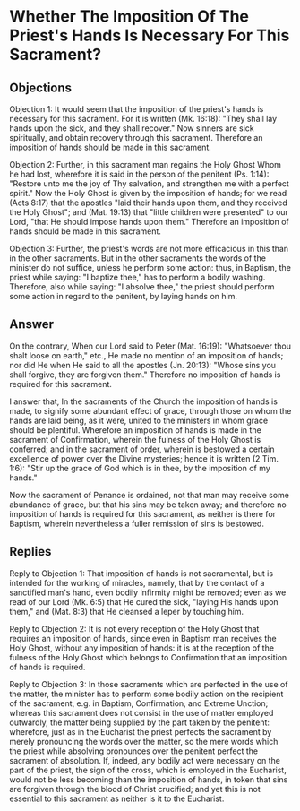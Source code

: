 # Whether The Imposition Of The Priest's Hands Is Necessary For This Sacrament?

## Objections

Objection 1: It would seem that the imposition of the priest's hands is necessary for this sacrament. For it is written (Mk. 16:18): "They shall lay hands upon the sick, and they shall recover." Now sinners are sick spiritually, and obtain recovery through this sacrament. Therefore an imposition of hands should be made in this sacrament.

Objection 2: Further, in this sacrament man regains the Holy Ghost Whom he had lost, wherefore it is said in the person of the penitent (Ps. 1:14): "Restore unto me the joy of Thy salvation, and strengthen me with a perfect spirit." Now the Holy Ghost is given by the imposition of hands; for we read (Acts 8:17) that the apostles "laid their hands upon them, and they received the Holy Ghost"; and (Mat. 19:13) that "little children were presented" to our Lord, "that He should impose hands upon them." Therefore an imposition of hands should be made in this sacrament.

Objection 3: Further, the priest's words are not more efficacious in this than in the other sacraments. But in the other sacraments the words of the minister do not suffice, unless he perform some action: thus, in Baptism, the priest while saying: "I baptize thee," has to perform a bodily washing. Therefore, also while saying: "I absolve thee," the priest should perform some action in regard to the penitent, by laying hands on him.

## Answer

On the contrary, When our Lord said to Peter (Mat. 16:19): "Whatsoever thou shalt loose on earth," etc., He made no mention of an imposition of hands; nor did He when He said to all the apostles (Jn. 20:13): "Whose sins you shall forgive, they are forgiven them." Therefore no imposition of hands is required for this sacrament.

I answer that, In the sacraments of the Church the imposition of hands is made, to signify some abundant effect of grace, through those on whom the hands are laid being, as it were, united to the ministers in whom grace should be plentiful. Wherefore an imposition of hands is made in the sacrament of Confirmation, wherein the fulness of the Holy Ghost is conferred; and in the sacrament of order, wherein is bestowed a certain excellence of power over the Divine mysteries; hence it is written (2 Tim. 1:6): "Stir up the grace of God which is in thee, by the imposition of my hands."

Now the sacrament of Penance is ordained, not that man may receive some abundance of grace, but that his sins may be taken away; and therefore no imposition of hands is required for this sacrament, as neither is there for Baptism, wherein nevertheless a fuller remission of sins is bestowed.

## Replies

Reply to Objection 1: That imposition of hands is not sacramental, but is intended for the working of miracles, namely, that by the contact of a sanctified man's hand, even bodily infirmity might be removed; even as we read of our Lord (Mk. 6:5) that He cured the sick, "laying His hands upon them," and (Mat. 8:3) that He cleansed a leper by touching him.

Reply to Objection 2: It is not every reception of the Holy Ghost that requires an imposition of hands, since even in Baptism man receives the Holy Ghost, without any imposition of hands: it is at the reception of the fulness of the Holy Ghost which belongs to Confirmation that an imposition of hands is required.

Reply to Objection 3: In those sacraments which are perfected in the use of the matter, the minister has to perform some bodily action on the recipient of the sacrament, e.g. in Baptism, Confirmation, and Extreme Unction; whereas this sacrament does not consist in the use of matter employed outwardly, the matter being supplied by the part taken by the penitent: wherefore, just as in the Eucharist the priest perfects the sacrament by merely pronouncing the words over the matter, so the mere words which the priest while absolving pronounces over the penitent perfect the sacrament of absolution. If, indeed, any bodily act were necessary on the part of the priest, the sign of the cross, which is employed in the Eucharist, would not be less becoming than the imposition of hands, in token that sins are forgiven through the blood of Christ crucified; and yet this is not essential to this sacrament as neither is it to the Eucharist.